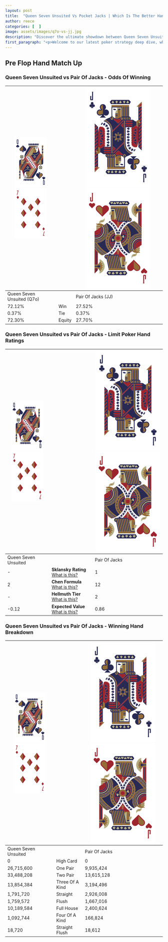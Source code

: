```yaml
---
layout: post
title:  "Queen Seven Unsuited Vs Pocket Jacks | Which Is The Better Hand In Poker? A Complete Guide"
author: reece
categories: [  ]
image: assets/images/q7o-vs-jj.jpg
description: "Discover the ultimate showdown between Queen Seven Unsuited and Pair Of Jacks in poker! Uncover the odds, strategies, and scenarios where one hand triumphs over the other. Get ready to up your poker game with this thrilling analysis."
first_paragraph: "<p>Welcome to our latest poker strategy deep dive, where we're pitting two distinct hands against each other in a high-stakes showdown: Queen Seven Unsuited vs Pair Of Jacks.</p><p>In the dynamic world of poker, every decision counts, and knowing which hand holds the upper hand is key to your success at the table.</p><p>In this article, we'll dissect these two hands, explore the scenarios where one dominates the other, and equip you with the knowledge to make strategic choices that can tip the odds in your favor.</p><p>Get ready to unravel the intriguing dynamics of these poker hands and elevate your game to new heights.</p>"
---
```




[comment]: # (sp0)

## Pre Flop Hand Match Up

<div class="table hand-ratings" markdown="1"> 



### Queen Seven Unsuited vs Pair Of Jacks - Odds Of Winning


    
| ![image info](assets/images/hand1/Q.png) ![image info](assets/images/hand1/7o.png) |  | ![image info](assets/images/hand2/J.png) ![image info](assets/images/hand2/Jo.png) |
| -------- | -------- | -------- |
| Queen Seven Unsuited (Q7o) |  | Pair Of Jacks (JJ) |
| 72.12% | Win | 27.52% |
| 0.37% | Tie | 0.37% |
| 72.30% | Equity | 27.70% |




[comment]: # (sp1)



### Queen Seven Unsuited vs Pair Of Jacks - Limit Poker Hand Ratings


    
| ![image info](assets/images/hand1/Q.png) ![image info](assets/images/hand1/7o.png) |  | ![image info](assets/images/hand2/J.png) ![image info](assets/images/hand2/Jo.png) |
| -------- | -------- | -------- |
| Queen Seven Unsuited |  | Pair Of Jacks |
| - | **Sklansky Rating** [What is this?](/sklansky-rating-explained) | 1 |
| 2 | **Chen Formula** [What is this?](/chen-formula-explained) | 12 |
| - | **Hellmuth Tier** [What is this?](/Hellmuth-tier-explained) | 2 |
| -0.12 | **Expected Value** [What is this?](/expected-value-explained) | 0.86 |




[comment]: # (sp2)



### Queen Seven Unsuited vs Pair Of Jacks - Winning Hand Breakdown


    
| ![image info](assets/images/hand1/Q.png) ![image info](assets/images/hand1/7o.png) |  | ![image info](assets/images/hand2/J.png) ![image info](assets/images/hand2/Jo.png) |
| -------- | -------- | -------- |
| Queen Seven Unsuited |  | Pair Of Jacks |
| 0 | High Card | 0 |
| 26,715,600 | One Pair | 9,935,424 |
| 33,488,208 | Two Pair | 13,615,128 |
| 13,854,384 | Three Of A Kind | 3,194,496 |
| 1,791,720 | Straight | 2,926,008 |
| 1,759,572 | Flush | 1,667,016 |
| 10,189,584 | Full House | 2,400,624 |
| 1,092,744 | Four Of A Kind | 166,824 |
| 18,720 | Straight Flush | 18,612 |




[comment]: # (sp3)



</div>

[comment]: # (sp4)



[comment]: # (sp5)

